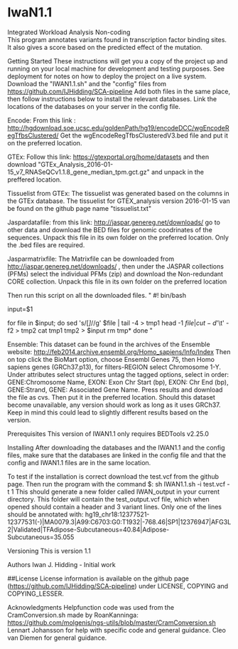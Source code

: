 # IwaN1.1
Integrated Workload Analysis Non-coding 	
This program annotates variants found in transcription factor binding sites.	
It also gives a score based on the predicted effect of the mutation. 	

Getting Started
These instructions will get you a copy of the project up and running on your local machine for development and testing purposes. See deployment for notes on how to deploy the project on a live system.
Download the "IWAN1.1.sh" and the "config" files from https://github.com/IJHidding/SCA-pipeline 
Add both files in the same place, then follow instructions below to install the relevant databases.
Link the locations of the databases on your server in the config file.

Encode:
From this link : http://hgdownload.soe.ucsc.edu/goldenPath/hg19/encodeDCC/wgEncodeRegTfbsClustered/ 
Get the wgEncodeRegTfbsClusteredV3.bed file and put it on the preferred location. 

GTEx:
Follow this link: https://gtexportal.org/home/datasets
and then download "GTEx_Analysis_2016-01-15_v7_RNASeQCv1.1.8_gene_median_tpm.gct.gz"
and unpack in the preffered location.

Tissuelist from GTEx:
The tissuelist was generated based on the columns in the GTEx database. The tissuelist for GTEX_analysis version 2016-01-15 van be found on the github page name "tissuelist.txt"

Jaspardatafile:
from this link: http://jaspar.genereg.net/downloads/ go to other data and download the BED files for genomic coodrinates of the sequences. 
Unpack this file in its own folder on the preferred location. 
Only the .bed files are required. 

Jasparmatrixfile:
The Matrixfile can be downloaded from http://jaspar.genereg.net/downloads/ , then under the JASPAR collections (PFMs) select the individual PFMs (zip) and download the Non-redundant CORE collection.
Unpack this file in its own folder on the preferred location 

Then run this script on all the downloaded files.
"
#! bin/bash

input=$1

for file in $input; do
        sed 's/\[*\]*//g' $file | tail -4 > tmp1
        head -1 $file | cut -d$'\t' -f2 > tmp2
        cat tmp1 tmp2 > $input
	rm tmp*
done
"

Ensemble:
This dataset can be found in the archives of the Ensemble website: http://feb2014.archive.ensembl.org/Homo_sapiens/Info/Index
Then on top click the BioMart option, choose Ensembl Genes 75, then Homo sapiens genes (GRCh37.p13), for filters-REGION select Chromosome 1-Y.
Under attributes select structures untag the tagged options, select in order: GENE:Chromosome Name, EXON: Exon Chr Start (bp), EXON: Chr End (bp), GENE:Strand, GENE: Associated Gene Name.
Press results and download the file as cvs. Then put it in the preferred location. 
Should this dataset become unavailable, any version should work as long as it uses GRCh37. 
Keep in mind this could lead to slightly different results based on the version. 



Prerequisites
This version of IWAN1.1 only requires BEDTools v2.25.0


Installing
After downloading the databases and the IWAN1.1 and the config files, make sure that the databases are linked in the config file and that the config and IWAN1.1 files are in the same location. 

To test if the installation is correct download the test.vcf from the github page. Then run the program with the command $: sh IWAN1.1.sh -i test.vcf -t 1
This should generate a new folder called IWAN_output in your current directory. This folder will contain the test_output.vcf file, which when opened should contain a header and 3 variant lines. 
Only one of the lines should be annotated with: hg19_chr18:12377521-12377531(-)|MA0079.3|A99:C6703:G0:T1932|-768.46|SP1|12376947|AFG3L2|Validated|TFAdipose-Subcutaneous=40.84|Adipose-Subcutaneous=35.055

Versioning
This is version 1.1

Authors
Iwan J. Hidding - Initial work

##License
License information is available on the github page (https://github.com/IJHidding/SCA-pipeline) under LICENSE, COPYING and COPYING_LESSER.


Acknowledgments
Helpfunction code was used from the CramConversion.sh made by RoanKanninga: https://github.com/molgenis/ngs-utils/blob/master/CramConversion.sh
Lennart Johansson for help with specific code and general guidance.
Cleo van Diemen for general guidance. 
